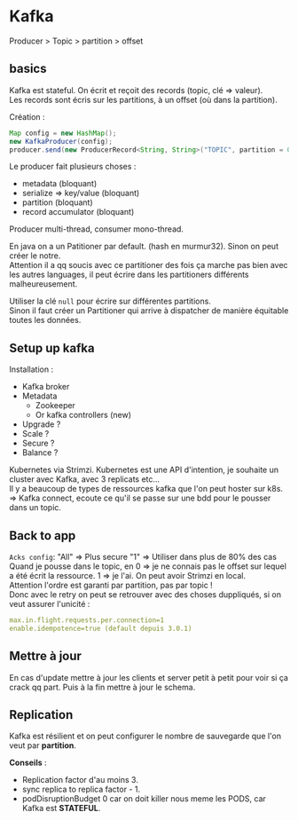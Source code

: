 # Kafka

Producer > Topic > partition > offset

## basics

Kafka est stateful.
On écrit et reçoit des records (topic, clé => valeur).  
Les records sont écris sur les partitions, à un offset (où dans la partition).

Création : 

```java
Map config = new HashMap();
new KafkaProducer(config);
producer.send(new ProducerRecord<String, String>("TOPIC", partition = 0, "key", "value"))
```

Le producer fait plusieurs choses :
 - metadata (bloquant)
 - serialize => key/value (bloquant)
 - partition (bloquant)
 - record accumulator (bloquant)

Producer multi-thread, consumer mono-thread.

En java on a un Patitioner par default. (hash en murmur32). Sinon on peut créer le notre.  
Attention il a qq soucis avec ce partitioner des fois ça marche pas bien avec les autres languages, il peut écrire dans les partitioners différents malheureusement.  

Utiliser la clé `null` pour écrire sur différentes partitions.  
Sinon il faut créer un Partitioner qui arrive à dispatcher de manière équitable toutes les données. 

## Setup up kafka

Installation : 
 - Kafka broker
 - Metadata
   - Zookeeper
   - Or kafka controllers (new)
 - Upgrade ? 
 - Scale ?
 - Secure ?
 - Balance ?
 
Kubernetes via Strimzi. Kubernetes est une API d'intention, je souhaite un cluster avec Kafka, avec 3 replicats etc...  
Il y a beaucoup de types de ressources kafka que l'on peut hoster sur k8s.  
=> Kafka connect, ecoute ce qu'il se passe sur une bdd pour le pousser dans un topic.

## Back to app

`Acks config`: "All" => Plus secure "1" => Utiliser dans plus de 80% des cas
Quand je pousse dans le topic, en 0 => je ne connais pas le offset sur lequel a été écrit la ressource. 1 => je l'ai.
On peut avoir Strimzi en local.  
Attention l'ordre est garanti par partition, pas par topic !  
Donc avec le retry on peut se retrouver avec des choses duppliqués,
si on veut assurer l'unicité :  

```yaml
max.in.flight.requests.per.connection=1  
enable.idempotence=true (default depuis 3.0.1)  
```

## Mettre à jour 

En cas d'update mettre à jour les clients et server petit à petit pour voir si ça crack qq part.
Puis à la fin mettre à jour le schema.  

## Replication

Kafka est résilient et on peut configurer le nombre de sauvegarde que l'on veut par **partition**.

**Conseils** : 
 - Replication factor d'au moins 3.
 - sync replica to replica factor - 1.
 - podDisruptionBudget 0 car on doit killer nous meme les PODS, car Kafka est **STATEFUL**.